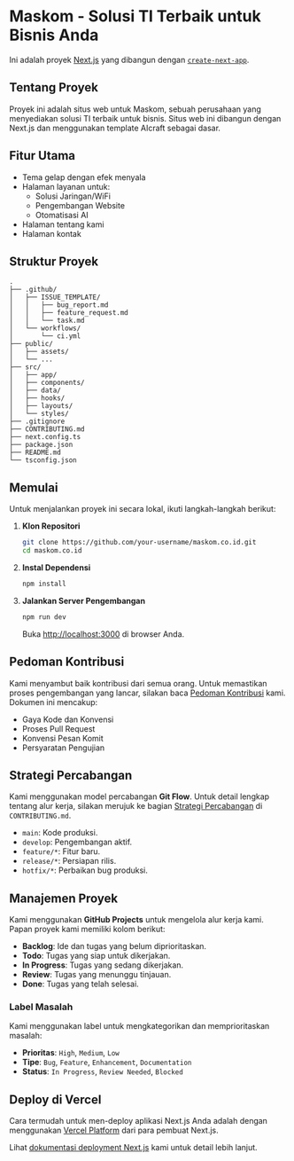 # Maskom - Solusi TI Terbaik untuk Bisnis Anda

Ini adalah proyek [Next.js](https://nextjs.org) yang dibangun dengan [`create-next-app`](https://nextjs.org/docs/app/api-reference/cli/create-next-app).

## Tentang Proyek

Proyek ini adalah situs web untuk Maskom, sebuah perusahaan yang menyediakan solusi TI terbaik untuk bisnis. Situs web ini dibangun dengan Next.js dan menggunakan template AIcraft sebagai dasar.

## Fitur Utama

- Tema gelap dengan efek menyala
- Halaman layanan untuk:
  - Solusi Jaringan/WiFi
  - Pengembangan Website
  - Otomatisasi AI
- Halaman tentang kami
- Halaman kontak

## Struktur Proyek

```
.
├── .github/
│   ├── ISSUE_TEMPLATE/
│   │   ├── bug_report.md
│   │   ├── feature_request.md
│   │   └── task.md
│   └── workflows/
│       └── ci.yml
├── public/
│   ├── assets/
│   └── ...
├── src/
│   ├── app/
│   ├── components/
│   ├── data/
│   ├── hooks/
│   ├── layouts/
│   └── styles/
├── .gitignore
├── CONTRIBUTING.md
├── next.config.ts
├── package.json
├── README.md
└── tsconfig.json
```

## Memulai

Untuk menjalankan proyek ini secara lokal, ikuti langkah-langkah berikut:

1.  **Klon Repositori**
    ```bash
    git clone https://github.com/your-username/maskom.co.id.git
    cd maskom.co.id
    ```

2.  **Instal Dependensi**
    ```bash
    npm install
    ```

3.  **Jalankan Server Pengembangan**
    ```bash
    npm run dev
    ```

    Buka [http://localhost:3000](http://localhost:3000) di browser Anda.

## Pedoman Kontribusi

Kami menyambut baik kontribusi dari semua orang. Untuk memastikan proses pengembangan yang lancar, silakan baca [Pedoman Kontribusi](./CONTRIBUTING.md) kami. Dokumen ini mencakup:

-   Gaya Kode dan Konvensi
-   Proses Pull Request
-   Konvensi Pesan Komit
-   Persyaratan Pengujian

## Strategi Percabangan

Kami menggunakan model percabangan **Git Flow**. Untuk detail lengkap tentang alur kerja, silakan merujuk ke bagian [Strategi Percabangan](./CONTRIBUTING.md#strategi-percabangan) di `CONTRIBUTING.md`.

-   `main`: Kode produksi.
-   `develop`: Pengembangan aktif.
-   `feature/*`: Fitur baru.
-   `release/*`: Persiapan rilis.
-   `hotfix/*`: Perbaikan bug produksi.

## Manajemen Proyek

Kami menggunakan **GitHub Projects** untuk mengelola alur kerja kami. Papan proyek kami memiliki kolom berikut:

-   **Backlog**: Ide dan tugas yang belum diprioritaskan.
-   **Todo**: Tugas yang siap untuk dikerjakan.
-   **In Progress**: Tugas yang sedang dikerjakan.
-   **Review**: Tugas yang menunggu tinjauan.
-   **Done**: Tugas yang telah selesai.

### Label Masalah

Kami menggunakan label untuk mengkategorikan dan memprioritaskan masalah:

-   **Prioritas**: `High`, `Medium`, `Low`
-   **Tipe**: `Bug`, `Feature`, `Enhancement`, `Documentation`
-   **Status**: `In Progress`, `Review Needed`, `Blocked`

## Deploy di Vercel

Cara termudah untuk men-deploy aplikasi Next.js Anda adalah dengan menggunakan [Vercel Platform](https://vercel.com/new?utm_medium=default-template&filter=next.js&utm_source=create-next-app&utm_campaign=create-next-app-readme) dari para pembuat Next.js.

Lihat [dokumentasi deployment Next.js](https://nextjs.org/docs/app/building-your-application/deploying) kami untuk detail lebih lanjut.